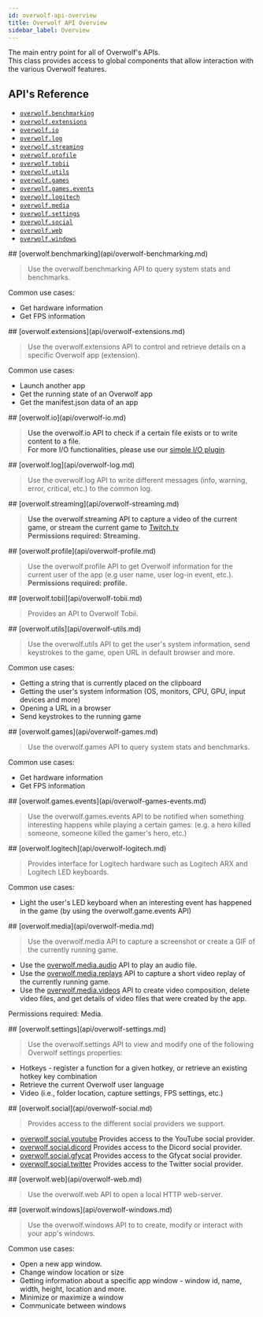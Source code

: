 ```yaml
---
id: overwolf-api-overview
title: Overwolf API Overview
sidebar_label: Overview
---
```


The main entry point for all of Overwolf's APIs.\
This class provides access to global components that allow interaction with the various Overwolf features.

## API's Reference

* [`overwolf.benchmarking`](#benchmarking)
* [`overwolf.extensions`](#extensions)
* [`overwolf.io`](#io)
* [`overwolf.log`](#log)
* [`overwolf.streaming`](#streaming)
* [`overwolf.profile`](#profile)
* [`overwolf.tobii`](#tobii)
* [`overwolf.utils`](#utils)
* [`overwolf.games`](#games)
* [`overwolf.games.events`](#events)
* [`overwolf.logitech`](#logitech)
* [`overwolf.media`](#media)
* [`overwolf.settings`](#settings)
* [`overwolf.social`](#social)
* [`overwolf.web`](#web)
* [`overwolf.windows`](#windows)

<a name='benchmarking'>
## [overwolf.benchmarking](api/overwolf-benchmarking.md)

> Use the overwolf.benchmarking API to query system stats and benchmarks.

Common use cases:
* Get hardware information
* Get FPS information

<a name='extensions'>
## [overwolf.extensions](api/overwolf-extensions.md)

> Use the overwolf.extensions API to control and retrieve details on a specific Overwolf app (extension).

Common use cases:
* Launch another app
* Get the running state of an Overwolf app
* Get the manifest.json data of an app

<a name='io'>
## [overwolf.io](api/overwolf-io.md)

> Use the overwolf.io API to check if a certain file exists or to write content to a file.\
For more I/O functionalities, please use our [simple I/O plugin](). 

<a name='log'>
## [overwolf.log](api/overwolf-log.md)

> Use the overwolf.log API to write different messages (info, warning, error, critical, etc.) to the common log.

<a name='streaming'>
## [overwolf.streaming](api/overwolf-streaming.md)

> Use the overwolf.streaming API to capture a video of the current game, or stream the current game to [Twitch.tv](https://www.twitch.tv/)\
**Permissions required: Streaming.**

<a name='profile'>
## [overwolf.profile](api/overwolf-profile.md)

> Use the overwolf.profile API to get Overwolf information for the current user of the app (e.g user name, user log-in event, etc.).\
**Permissions required: profile.**

<a name='tobii'>
## [overwolf.tobii](api/overwolf-tobii.md)

> Provides an API to Overwolf Tobii.

<a name='utils'>
## [overwolf.utils](api/overwolf-utils.md)

> Use the overwolf.utils API to get the user's system information, send keystrokes to the game, open URL in default browser and more.

Common use cases:
* Getting a string that is currently placed on the clipboard
* Getting the user's system information (OS, monitors, CPU, GPU, input devices and more)
* Opening a URL in a browser
* Send keystrokes to the running game

<a name='games'>
## [overwolf.games](api/overwolf-games.md)

> Use the overwolf.games API to query system stats and benchmarks.

Common use cases:
* Get hardware information
* Get FPS information

<a name='events'>
## [overwolf.games.events](api/overwolf-games-events.md)

> Use the overwolf.games.events API to be notified when something interesting happens while playing a certain games:
 (e.g. a hero killed someone, someone killed the gamer's hero, etc.)


<a name='logitech'>
## [overwolf.logitech](api/overwolf-logitech.md)

> Provides interface for Logitech hardware such as Logitech ARX and Logitech LED keyboards.

Common use cases:
* Light the user's LED keyboard when an interesting event has happened in the game (by using the overwolf.game.events API)

<a name='media'>
## [overwolf.media](api/overwolf-media.md)

> Use the overwolf.media API to capture a screenshot or create a GIF of the currently running game.
* Use the [overwolf.media.audio](api/overwolf-media-audio.md) API to play an audio file.
* Use the [overwolf.media.replays](api/overwolf-media-replays.md) API to capture a short video replay of the currently running game.
* Use the [overwolf.media.videos](api/overwolf-media-videos.md) API to create video composition, delete video files, and get details of video files that were created by the app.

Permissions required: Media.

<a name='settings'>
## [overwolf.settings](api/overwolf-settings.md)

> Use the overwolf.settings API to view and modify one of the following Overwolf settings properties:
* Hotkeys - register a function for a given hotkey, or retrieve an existing hotkey key combination
* Retrieve the current Overwolf user language
* Video (i.e., folder location, capture settings, FPS settings, etc.)

<a name='social'>
## [overwolf.social](api/overwolf-social.md)

> Provides access to the different social providers we support.
* [overwolf.social.youtube](api/overwolf-social-youtube.md) Provides access to the YouTube social provider.
* [overwolf.social.dicord](api/overwolf-social-discord.md) Provides access to the Dicord social provider.
* [overwolf.social.gfycat](api/overwolf-social-gfycat.md) Provides access to the Gfycat social provider.
* [overwolf.social.twitter](api/overwolf-social-twitter.md) Provides access to the Twitter social provider.


<a name='web'>
## [overwolf.web](api/overwolf-web.md)

> Use the overwolf.web API to open a local HTTP web-server.

<a name='windows'>
## [overwolf.windows](api/overwolf-windows.md)

> Use the overwolf.windows API to to create, modify or interact with your app's windows.

Common use cases:
* Open a new app window.
* Change window location or size
* Getting information about a specific app window - window id, name, width, height, location and more.
* Minimize or maximize a window
* Communicate between windows


